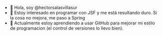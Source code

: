 - 👋 Hola, soy @hectorsalasvillasur
- 👀 Estoy interesado en programar con JSF y me está resultando duro. Si la cosa no mejora, me paso a Spring
- 🌱 Actualmente estoy aprendiendo a usar GitHub para mejorar mi estilo de programacion (el control de versiones lo llevo bien). 


<!---
hectorsalasvillasur/hectorsalasvillasur is a ✨ special ✨ repository because its `README.md` (this file) appears on your GitHub profile.
You can click the Preview link to take a look at your changes.
--->
